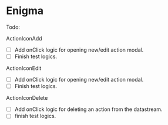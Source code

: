 # Enigma

Todo:

ActionIconAdd
- [ ] Add onClick logic for opening new/edit action modal.
- [ ] Finish test logics.

ActionIconEdit
- [ ] Add onClick logic for opening new/edit action modal.
- [ ] Finish test logics.

ActionIconDelete
- [ ] Add onClick logic for deleting an action from the datastream.
- [ ] finish test logics.